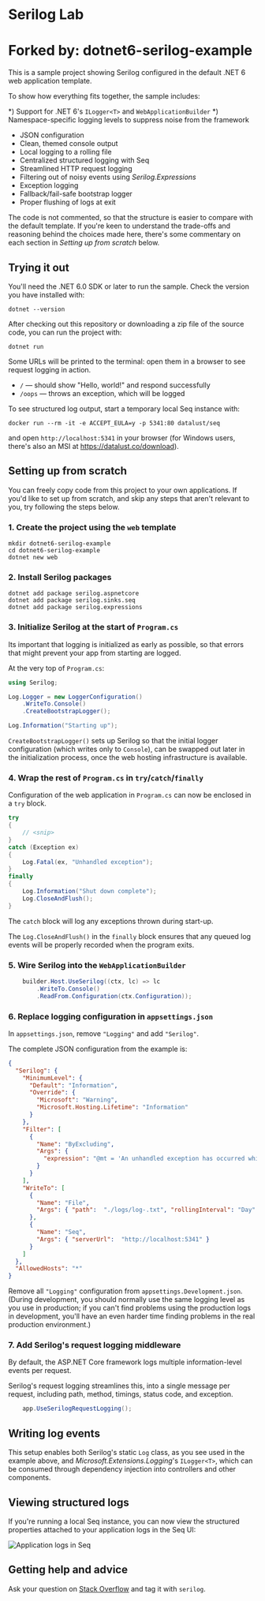 # Serilog Lab 
# Forked by: dotnet6-serilog-example

This is a sample project showing Serilog configured in the default .NET 6 web application template.

To show how everything fits together, the sample includes:

 *) Support for .NET 6's `ILogger<T>` and `WebApplicationBuilder`
 *) Namespace-specific logging levels to suppress noise from the framework
 * JSON configuration
 * Clean, themed console output
 * Local logging to a rolling file
 * Centralized structured logging with Seq
 * Streamlined HTTP request logging
 * Filtering out of noisy events using _Serilog.Expressions_
 * Exception logging
 * Fallback/fail-safe bootstrap logger
 * Proper flushing of logs at exit

The code is not commented, so that the structure is easier to compare with the default template. If you're keen 
to understand the trade-offs and reasoning behind the choices made here, there's some commentary on each section
in _Setting up from scratch_ below.

## Trying it out

You'll need the .NET 6.0 SDK or later to run the sample. Check the version you have installed with:

```shell
dotnet --version
```

After checking out this repository or downloading a zip file of the source code, you can run the project with:

```shell
dotnet run
```

Some URLs will be printed to the terminal: open them in a browser to see request logging in action.

 * `/` &mdash; should show "Hello, world!" and respond successfully
 * `/oops` &mdash; throws an exception, which will be logged

To see structured log output, start a temporary local Seq instance with:

```shell
docker run --rm -it -e ACCEPT_EULA=y -p 5341:80 datalust/seq
```

and open `http://localhost:5341` in your browser (for Windows users, there's also an MSI at https://datalust.co/download).

## Setting up from scratch

You can freely copy code from this project to your own applications. If you'd like to set up from scratch, and skip any steps that aren't relevant to you,
try following the steps below.

### 1. Create the project using the `web` template

```shell
mkdir dotnet6-serilog-example
cd dotnet6-serilog-example
dotnet new web
```

### 2. Install Serilog packages

```shell
dotnet add package serilog.aspnetcore
dotnet add package serilog.sinks.seq
dotnet add package serilog.expressions
```

### 3. Initialize Serilog at the start of `Program.cs`

Its important that logging is initialized as early as possible, so that errors that might prevent your app from starting are logged.

At the very top of `Program.cs`:

```csharp
using Serilog;

Log.Logger = new LoggerConfiguration()
    .WriteTo.Console()
    .CreateBootstrapLogger();

Log.Information("Starting up");
```

`CreateBootstrapLogger()` sets up Serilog so that the initial logger configuration (which writes only to `Console`), can be swapped 
out later in the initialization process, once the web hosting infrastructure is available.

### 4. Wrap the rest of `Program.cs` in `try`/`catch`/`finally`

Configuration of the web application in `Program.cs` can now be enclosed in a `try` block.

```csharp
try
{
    // <snip>
}
catch (Exception ex)
{
    Log.Fatal(ex, "Unhandled exception");
}
finally
{
    Log.Information("Shut down complete");
    Log.CloseAndFlush();
}
```

The `catch` block will log any exceptions thrown during start-up.

The `Log.CloseAndFlush()` in the `finally` block ensures that any queued log events will be properly recorded when the program exits.

### 5. Wire Serilog into the `WebApplicationBuilder`

```csharp
    builder.Host.UseSerilog((ctx, lc) => lc
        .WriteTo.Console()
        .ReadFrom.Configuration(ctx.Configuration));
```

### 6. Replace logging configuration in `appsettings.json`

In `appsettings.json`, remove `"Logging"` and add `"Serilog"`.

The complete JSON configuration from the example is:

```json
{
  "Serilog": {
    "MinimumLevel": {
      "Default": "Information",
      "Override": {
        "Microsoft": "Warning",
        "Microsoft.Hosting.Lifetime": "Information"
      }
    },
    "Filter": [
      {
        "Name": "ByExcluding",
        "Args": {
          "expression": "@mt = 'An unhandled exception has occurred while executing the request.'"
        }
      }
    ],
    "WriteTo": [
      {
        "Name": "File",
        "Args": { "path":  "./logs/log-.txt", "rollingInterval": "Day" }
      },
      {
        "Name": "Seq",
        "Args": { "serverUrl":  "http://localhost:5341" }
      }
    ]
  },
  "AllowedHosts": "*"
}
```

Remove all `"Logging"` configuration from `appsettings.Development.json`. (During development, you should normally use the same logging
level as you use in production; if you can't find problems using the production logs in development, you'll have an even harder time
finding problems in the real production environment.)

### 7. Add Serilog's request logging middleware

By default, the ASP.NET Core framework logs multiple information-level events per request.

Serilog's request logging streamlines this, into a single message per request, including path, method, timings, status code, and exception.

```csharp
    app.UseSerilogRequestLogging();
```

## Writing log events

This setup enables both Serilog's static `Log` class, as you see used in the example above, and _Microsoft.Extensions.Logging_'s
`ILogger<T>`, which can be consumed through dependency injection into controllers and other components.

## Viewing structured logs

If you're running a local Seq instance, you can now view the structured properties attached to your application logs in the Seq UI:

![Application logs in Seq](https://github.com/datalust/dotnet6-serilog-example/blob/dev/asset/structured-data-in-seq.png)

## Getting help and advice

Ask your question on [Stack Overflow](https://stackoverflow.com) and tag it with `serilog`.
